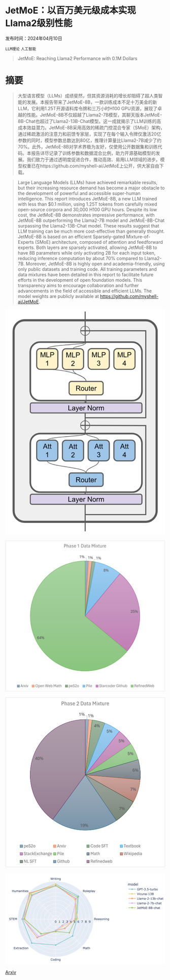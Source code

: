 # JetMoE：以百万美元级成本实现Llama2级别性能

发布时间：2024年04月10日

`LLM理论` `人工智能`

> JetMoE: Reaching Llama2 Performance with 0.1M Dollars

# 摘要

> 大型语言模型（LLMs）成绩斐然，但其资源消耗的增长却阻碍了超人类智能的发展。本报告带来了JetMoE-8B，一款训练成本不足十万美金的新LLM，它利用1.25T开源语料库令牌和三万小时H100 GPU资源，展现了卓越的性能。JetMoE-8B不仅超越了Llama2-7B模型，其聊天版本JetMoE-8B-Chat也超过了Llama2-13B-Chat模型。这一成就揭示了LLM训练的高成本效益潜力。JetMoE-8B采用高效的稀疏门控混合专家（SMoE）架构，通过稀疏激活的注意力和前馈专家层，实现了在每个输入令牌仅激活20亿参数的同时，模型参数总数达到80亿，推理计算量比Llama2-7B减少了约70%。此外，JetMoE-8B对学术界极为友好，仅使用公开数据集和训练代码。本报告详尽记录了训练参数和数据混合比例，助力开源基础模型的发展。我们致力于通过透明度促进合作，推动高效、易用LLM领域的进步。模型权重已在https://github.com/myshell-ai/JetMoE上公开，供大家自由下载。

> Large Language Models (LLMs) have achieved remarkable results, but their increasing resource demand has become a major obstacle to the development of powerful and accessible super-human intelligence. This report introduces JetMoE-8B, a new LLM trained with less than $0.1 million, using 1.25T tokens from carefully mixed open-source corpora and 30,000 H100 GPU hours. Despite its low cost, the JetMoE-8B demonstrates impressive performance, with JetMoE-8B outperforming the Llama2-7B model and JetMoE-8B-Chat surpassing the Llama2-13B-Chat model. These results suggest that LLM training can be much more cost-effective than generally thought. JetMoE-8B is based on an efficient Sparsely-gated Mixture-of-Experts (SMoE) architecture, composed of attention and feedforward experts. Both layers are sparsely activated, allowing JetMoE-8B to have 8B parameters while only activating 2B for each input token, reducing inference computation by about 70% compared to Llama2-7B. Moreover, JetMoE-8B is highly open and academia-friendly, using only public datasets and training code. All training parameters and data mixtures have been detailed in this report to facilitate future efforts in the development of open foundation models. This transparency aims to encourage collaboration and further advancements in the field of accessible and efficient LLMs. The model weights are publicly available at https://github.com/myshell-ai/JetMoE.

![JetMoE：以百万美元级成本实现Llama2级别性能](../../../paper_images/2404.07413/jetmoe.png)

![JetMoE：以百万美元级成本实现Llama2级别性能](../../../paper_images/2404.07413/Phase1_data.png)

![JetMoE：以百万美元级成本实现Llama2级别性能](../../../paper_images/2404.07413/Phase2_data.png)

![JetMoE：以百万美元级成本实现Llama2级别性能](../../../paper_images/2404.07413/jetmoe-chat.png)

[Arxiv](https://arxiv.org/abs/2404.07413)